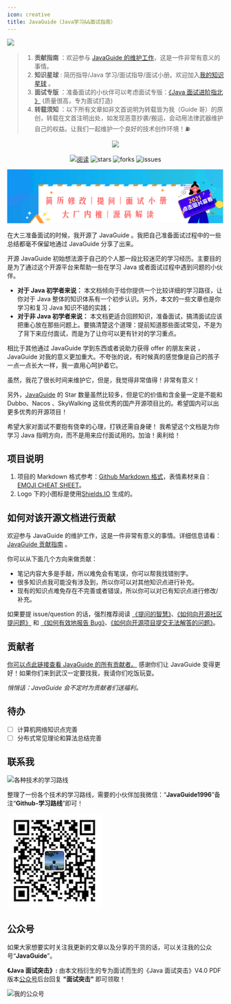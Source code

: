 ```yaml
---
icon: creative
title: JavaGuide（Java学习&&面试指南）
---
```


<a href="https://t.1yb.co/GXLF"><img src="https://img-blog.csdnimg.cn/2f61f3e2d1f2427da977340919e41616.png" style="margin: 0 auto;width:850px" /></a>

> 1. **贡献指南** ：欢迎参与 [JavaGuide 的维护工作](https://github.com/Snailclimb/JavaGuide/issues/1235)，这是一件非常有意义的事情。
> 2. **知识星球** : 简历指导/Java 学习/面试指导/面试小册。欢迎加入[我的知识星球](https://sourl.cn/e7ee87) 。
> 3. **面试专版** ：准备面试的小伙伴可以考虑面试专版：[《Java 面试进阶指北 》](https://www.yuque.com/docs/share/f37fc804-bfe6-4b0d-b373-9c462188fec7) (质量很高，专为面试打造)
> 4. **转载须知** ：以下所有文章如非文首说明为转载皆为我（Guide 哥）的原创，转载在文首注明出处，如发现恶意抄袭/搬运，会动用法律武器维护自己的权益。让我们一起维护一个良好的技术创作环境！⛽️

<div align="center">
    <p>
        <a href="https://github.com/Snailclimb/JavaGuide" target="_blank">
            <img src="https://img-blog.csdnimg.cn/img_convert/1c00413c65d1995993bf2b0daf7b4f03.png#pic_center" width="" />
        </a>
    </p>
    <p>
        <a href="https://javaguide.cn/"><img src="https://img.shields.io/badge/阅读-read-brightgreen.svg" alt="阅读" /></a>
        <img src="https://img.shields.io/github/stars/Snailclimb/JavaGuide" alt="stars" />
        <img src="https://img.shields.io/github/forks/Snailclimb/JavaGuide" alt="forks" />
        <img src="https://img.shields.io/github/issues/Snailclimb/JavaGuide" alt="issues" />
    </p>
    <p>
        <a href="https://mp.weixin.qq.com/s?__biz=Mzg2OTA0Njk0OA==&mid=2247514565&idx=1&sn=02995b7591bef3361fd5be06d6bebdbc&chksm=cea1f60ef9d67f184057833b01ee7a820ffc6cc201bc2f6dae9f4c3d93fe7962bb3ab08adbfd&token=1069133552&lang=zh_CN#rd">
            <img src="../media/sponsor/知识星球.png" style="margin: 0 auto; width: 850px;" />
        </a>
    </p>
</div>


在大三准备面试的时候，我开源了 JavaGuide 。我把自己准备面试过程中的一些总结都毫不保留地通过 JavaGuide 分享了出来。

开源 JavaGuide 初始想法源于自己的个人那一段比较迷茫的学习经历。主要目的是为了通过这个开源平台来帮助一些在学习 Java 或者面试过程中遇到问题的小伙伴。

- **对于 Java 初学者来说：** 本文档倾向于给你提供一个比较详细的学习路径，让你对于 Java 整体的知识体系有一个初步认识。另外，本文的一些文章也是你学习和复习 Java 知识不错的实践；
- **对于非 Java 初学者来说：** 本文档更适合回顾知识，准备面试，搞清面试应该把重心放在那些问题上。要搞清楚这个道理：提前知道那些面试常见，不是为了背下来应付面试，而是为了让你可以更有针对的学习重点。

相比于其他通过 JavaGuide 学到东西或者说助力获得 offer 的朋友来说 ， JavaGuide 对我的意义更加重大。不夸张的说，有时候真的感觉像是自己的孩子一点一点长大一样，我一直用心呵护着它。

虽然，我花了很长时间来维护它，但是，我觉得非常值得！非常有意义！

另外，[JavaGuide](https://github.com/Snailclimb/JavaGuide) 的 Star 数量虽然比较多，但是它的价值和含金量一定是不能和 Dubbo、Nacos 、SkyWalking 这些优秀的国产开源项目比的。希望国内可以出更多优秀的开源项目！

希望大家对面试不要抱有侥幸的心理，打铁还需自身硬！ 我希望这个文档是为你学习 Java 指明方向，而不是用来应付面试用的。加油！奥利给！

## 项目说明

1. 项目的 Markdown 格式参考：[Github Markdown 格式](https://guides.github.com/features/mastering-markdown/)，表情素材来自：[EMOJI CHEAT SHEET](https://www.webpagefx.com/tools/emoji-cheat-sheet/)。
2. Logo 下的小图标是使用[Shields.IO](https://shields.io/) 生成的。

## 如何对该开源文档进行贡献

欢迎参与 JavaGuide 的维护工作，这是一件非常有意义的事情。详细信息请看：[JavaGuide 贡献指南](https://github.com/Snailclimb/JavaGuide/issues/1235) 。

你可以从下面几个方向来做贡献：

- 笔记内容大多是手敲，所以难免会有笔误，你可以帮我找错别字。
- 很多知识点我可能没有涉及到，所以你可以对其他知识点进行补充。
- 现有的知识点难免存在不完善或者错误，所以你可以对已有知识点进行修改/补充。

如果要提 issue/question 的话，强烈推荐阅读 [《提问的智慧》](https://github.com/ryanhanwu/How-To-Ask-Questions-The-Smart-Way)、[《如何向开源社区提问题》](https://github.com/seajs/seajs/issues/545) 和 [《如何有效地报告 Bug》](http://www.chiark.greenend.org.uk/~sgtatham/bugs-cn.html)、[《如何向开源项目提交无法解答的问题》](https://zhuanlan.zhihu.com/p/25795393)。

## 贡献者

[你可以点此链接查看 JavaGuide 的所有贡献者。](https://github.com/Snailclimb/JavaGuide/graphs/contributors) 感谢你们让 JavaGuide 变得更好！如果你们来到武汉一定要找我，我请你们吃饭玩耍。

_悄悄话：JavaGuide 会不定时为贡献者们送福利。_

## 待办

- [ ] 计算机网络知识点完善
- [ ] 分布式常见理论和算法总结完善

## 联系我

![各种技术的学习路线](https://img-blog.csdnimg.cn/20210609102613344.png)

整理了一份各个技术的学习路线，需要的小伙伴加我微信：“**JavaGuide1996**”备注“**Github-学习路线**”即可！

![](../media/pictures/weixin.jpeg)

## 公众号

如果大家想要实时关注我更新的文章以及分享的干货的话，可以关注我的公众号“**JavaGuide**”。

**《Java 面试突击》:** 由本文档衍生的专为面试而生的《Java 面试突击》V4.0 PDF 版本[公众号](#公众号)后台回复 **"面试突击"** 即可领取！

![我的公众号](https://cdn.jsdelivr.net/gh/javaguide-tech/blog-images/2020-08/167598cd2e17b8ec.png)
